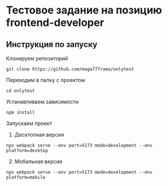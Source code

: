 # Тестовое задание на позицию frontend-developer 
## Инструкция по запуску

Клонируем репозиторий
```
git clone https://github.com/maga777rama/onlytest
```

Переходим в папку с проектом
```
cd onlytest
```

Устанавливаем зависимости
```
npm install
```


Запускаем проект

1. Десктопная версия
```
npx webpack serve --env port=5173 mode=development --env platform=desktop
```

2. Мобильная версия
```
npx webpack serve --env port=5173 mode=development --env platform=mobile
```

